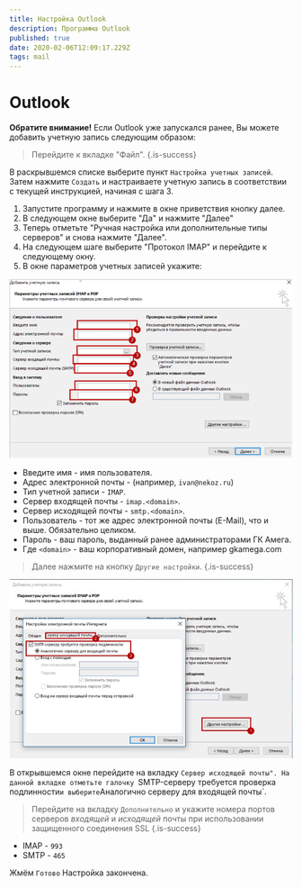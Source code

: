 ```yaml
---
title: Настройка Outlook
description: Программа Outlook
published: true
date: 2020-02-06T12:09:17.229Z
tags: mail
---
```


# Outlook
**Обратите внимание!**
Если Outlook уже запускался ранее, Вы можете добавить учетную запись следующим образом:

> Перейдите к вкладке "Файл".
{.is-success}

В раскрывшемся списке выберите пункт `Настройка учетных записей`.
Затем нажмите `Создать` и настраиваете учетную запись в соответствии с текущей инструкцией, начиная с шага 3.


1. Запустите программу и нажмите в окне приветствия кнопку далее.
2. В следующем окне выберите "Да" и нажмите "Далее"
3. Теперь отметьте "Ручная настройка или дополнительные типы серверов" и снова нажмите "Далее".
4. На следующем шаге выберите "Протокол IMAP" и перейдите к следующему окну.
5. В окне параметров учетных записей укажите:

![tempsnip.png](/outlook/tempsnip.png)
- Введите имя - имя пользователя.
- Адрес электронной почты -  (например, `ivan@nekoz.ru`)
- Тип учетной записи - `IMAP`.
- Сервер входящей почты - `imap.<domain>`.
- Сервер исходящей почты - `smtp.<domain>`.
- Пользователь - тот же адрес электронной почты (E-Mail), что и выше. Обязательно целиком.
- Пароль - ваш пароль, выданный ранее администраторами ГК Амега.
- Где `<domain>` - ваш корпоративный домен, например gkamega.com

> Далее нажмите на кнопку `Другие настройки`.
{.is-success}

![снимок.jpg](/outlook/снимок.jpg)

В открывшемся окне перейдите на вкладку `Сервер исходящей почты".
На данной вкладке отметьте галочку `SMTP-серверу требуется проверка подлинности` и выберите `Аналогично серверу для входящей почты`.

> Перейдите на вкладку `Дополнительно` и укажите номера портов серверов *входящей* и *исходящей* почты при использовании защищенного соединения SSL
{.is-success}


- IMAP - `993`
- SMTP - `465`

Жмём `Готово`
Настройка закончена.
